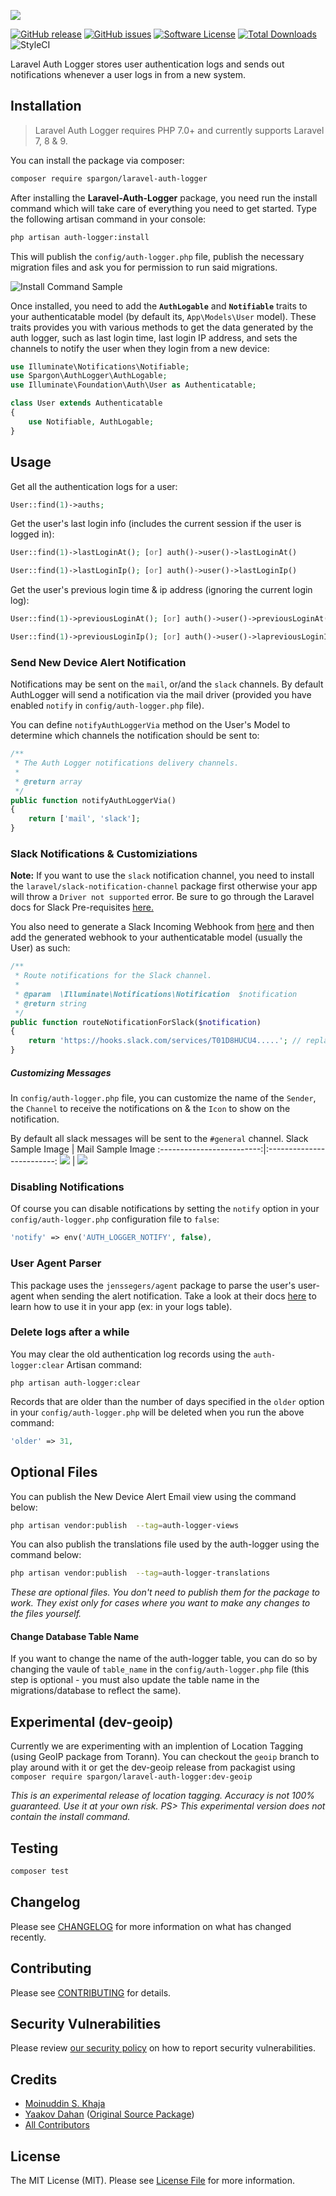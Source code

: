 ![](https://banners.beyondco.de/Laravel-Auth-Logger.png?theme=light&packageName=spargon%2Flaravel-auth-logger&pattern=circuitBoard&style=style_2&description=Log+and+notify+users+whenever+they+access+from+new+a+device.&md=1&showWatermark=0&fontSize=100px&images=lock-closed)

[![GitHub release](https://img.shields.io/github/release/spargon/laravel-auth-logger.svg?style=for-the-badge&&colorB=7E57C2)](https://packagist.org/packages/spargon/laravel-auth-logger)
[![GitHub issues](https://img.shields.io/github/issues/Spargon/Laravel-Auth-Logger.svg?style=for-the-badge)](https://github.com/Spargon/Laravel-Auth-Logger/issues)
[![Software License](https://img.shields.io/badge/license-MIT-blue.svg?style=for-the-badge&&colorB=F27E40)](license.md)
[![Total Downloads](https://img.shields.io/packagist/dt/spargon/laravel-auth-logger.svg?style=for-the-badge)](https://packagist.org/packages/spargon/laravel-auth-logger)
![StyleCI](https://github.styleci.io/repos/314730871/shield?branch=main)

Laravel Auth Logger stores user authentication logs and sends out notifications whenever a user logs in from a new system.

## Installation

> Laravel Auth Logger requires PHP 7.0+ and currently supports Laravel 7, 8 & 9.

You can install the package via composer:

```bash
composer require spargon/laravel-auth-logger
```

After installing the **Laravel-Auth-Logger** package, you need run the install command which will take care of everything you need to get started. Type the following artisan command in your console:

```bash
php artisan auth-logger:install
```
This will publish the `config/auth-logger.php` file, publish the necessary migration files and ask you for permission to run said migrations.

![Install Command Sample](install-command.jpg)

Once installed, you need to add the **`AuthLogable`** and **`Notifiable`** traits to your authenticatable model (by default its, `App\Models\User` model). These traits provides you with various methods to get the data generated by the auth logger, such as last login time, last login IP address, and sets the channels to notify the user when they login from a new device:

``` php
use Illuminate\Notifications\Notifiable;
use Spargon\AuthLogger\AuthLogable;
use Illuminate\Foundation\Auth\User as Authenticatable;

class User extends Authenticatable
{
    use Notifiable, AuthLogable;
}
```

## Usage

Get all the authentication logs for a user:

``` php
User::find(1)->auths;
```

Get the user's last login info (includes the current session if the user is logged in):

```php
User::find(1)->lastLoginAt(); [or] auth()->user()->lastLoginAt()

User::find(1)->lastLoginIp(); [or] auth()->user()->lastLoginIp()
```

Get the user's previous login time & ip address (ignoring the current login log):

```php
User::find(1)->previousLoginAt(); [or] auth()->user()->previousLoginAt()

User::find(1)->previousLoginIp(); [or] auth()->user()->lapreviousLoginIpstLoginAt()
```

### Send New Device Alert Notification

Notifications may be sent on the `mail`, or/and the `slack` channels. By default AuthLogger will send a notification via the mail driver (provided you have enabled `notify` in `config/auth-logger.php` file).

You can define `notifyAuthLoggerVia` method on the User's Model to determine which channels the notification should be sent to:

```php
/**
 * The Auth Logger notifications delivery channels.
 *
 * @return array
 */
public function notifyAuthLoggerVia()
{
    return ['mail', 'slack'];
}
```

### Slack Notifications & Customiziations

**Note:** If you want to use the `slack` notification channel, you need to install the `laravel/slack-notification-channel` package first otherwise your app will throw a `Driver not supported` error. Be sure to go through the Laravel docs for Slack Pre-requisites [here.](https://laravel.com/docs/8.x/notifications#slack-prerequisites)

You also need to generate a Slack Incoming Webhook from [here](https://slack.com/services/new/incoming-webhook) and then add the generated webhook to your authenticatable model (usually the User) as such:

```php
/**
 * Route notifications for the Slack channel.
 *
 * @param  \Illuminate\Notifications\Notification  $notification
 * @return string
 */
public function routeNotificationForSlack($notification)
{
    return 'https://hooks.slack.com/services/T01D8HUCU4.....'; // replace this with the webhook you receive from Slack
}
```

##### Customizing Messages

In `config/auth-logger.php` file, you can customize the name of the `Sender`, the `Channel` to receive the notifications on & the `Icon` to show on the notification.

By default all slack messages will be sent to the `#general` channel.
Slack Sample Image | Mail Sample Image
:-------------------------:|:-------------------------:
![](slack-sample.png)  |  ![](mail-sample.png)

### Disabling Notifications
Of course you can disable notifications by setting the `notify` option in your `config/auth-logger.php` configuration file to `false`:

```php
'notify' => env('AUTH_LOGGER_NOTIFY', false),
```

### User Agent Parser

This package uses the `jenssegers/agent` package to parse the user's user-agent when sending the alert notification. Take a look at their docs [here](https://github.com/jenssegers/agent) to learn how to use it in your app (ex: in your logs table).

### Delete logs after a while

You may clear the old authentication log records using the `auth-logger:clear` Artisan command:

    php artisan auth-logger:clear

Records that are older than the number of days specified in the `older` option in your `config/auth-logger.php` will be deleted when you run the above command:

```php
'older' => 31,
```

## Optional Files

You can publish the New Device Alert Email view using the command below:

```bash
php artisan vendor:publish  --tag=auth-logger-views
```

You can also publish the translations file used by the auth-logger using the command below:

```bash
php artisan vendor:publish  --tag=auth-logger-translations
```
*These are optional files. You don't need to publish them for the package to work. They exist only for cases where you want to make any changes to the files yourself.*

#### Change Database Table Name 

If you want to change the name of the auth-logger table, you can do so by changing the vaule of `table_name` in the `config/auth-logger.php` file (this step is optional - you must also update the table name in the migrations/database to reflect the same).

## Experimental (dev-geoip)

Currently we are experimenting with an implention of Location Tagging (using GeoIP package from Torann). You can checkout the `geoip` branch to play around with it or get the dev-geoip release from packagist using `composer require spargon/laravel-auth-logger:dev-geoip`

*This is an experimental release of location tagging. Accuracy is not 100% guaranteed. Use it at your own risk. PS> This experimental version does not contain the install command.*

## Testing

``` bash
composer test
```

## Changelog

Please see [CHANGELOG](CHANGELOG.md) for more information on what has changed recently.

## Contributing

Please see [CONTRIBUTING](.github/CONTRIBUTING.md) for details.

## Security Vulnerabilities

Please review [our security policy](../../security/policy) on how to report security vulnerabilities.

## Credits

- [Moinuddin S. Khaja](https://github.com/TechTailor)
- [Yaakov Dahan](https://github.com/yakidahan) ([Original Source Package](https://github.com/yadahan/laravel-authentication-log))
- [All Contributors](../../contributors)

## License

The MIT License (MIT). Please see [License File](LICENSE.md) for more information.

